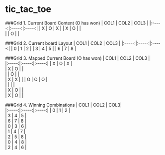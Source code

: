 # tic_tac_toe

###Grid 1. Current Board Content (O has won)
  | COL1 | COL2 | COL3 |
  |:-----:|:-----:|:-----:|
  |  X  |  O  |  X  |
  |  X  |  O  |     |       
  |     |  O  |     |      

###Grid 2. Current board Layout
  | COL1 | COL2 | COL3 |
  |:-----:|:-----:|:-----:|
  |  0  |  1  |  2  |
  |  3  |  4  |  5  |
  |  6  |  7  |  8  |        

###Grid 3. Mapped Current Board (O has won)
  | COL1 | COL2 | COL3 |   
  |:-----:|:-----:|:-----:|
  |  X  |  O  |  X  |      
  |  X  |  O  |     |      
  |     |  O  |     |      
  |  X  |  X  |     |
  |  O  |  O  |  O  |      
  |     |     |     |      
  |  X  |  O  |     |      
  |  X  |  O  |     |    

###Grid 4. Winning Combinations 
  | COL1 | COL2 | COL3|    
  |:-----:|:-----:|:-----:|
  |  0  |  1  |  2  |      
  |  3  |  4  |  5  |      
  |  6  |  7  |  8  |      
  |  0  |  3  |  6  |      
  |  1  |  4  |  7  |      
  |  2  |  5  |  8  |      
  |  0  |  4  |  8  |      
  |  2  |  4  |  6  |      






